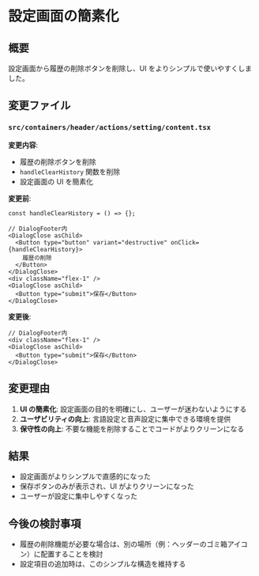# 設定画面の簡素化

## 概要

設定画面から履歴の削除ボタンを削除し、UI をよりシンプルで使いやすくしました。

## 変更ファイル

### `src/containers/header/actions/setting/content.tsx`

**変更内容**:

- 履歴の削除ボタンを削除
- `handleClearHistory` 関数を削除
- 設定画面の UI を簡素化

**変更前**:

```tsx
const handleClearHistory = () => {};

// DialogFooter内
<DialogClose asChild>
  <Button type="button" variant="destructive" onClick={handleClearHistory}>
    履歴の削除
  </Button>
</DialogClose>
<div className="flex-1" />
<DialogClose asChild>
  <Button type="submit">保存</Button>
</DialogClose>
```

**変更後**:

```tsx
// DialogFooter内
<div className="flex-1" />
<DialogClose asChild>
  <Button type="submit">保存</Button>
</DialogClose>
```

## 変更理由

1. **UI の簡素化**: 設定画面の目的を明確にし、ユーザーが迷わないようにする
2. **ユーザビリティの向上**: 言語設定と音声設定に集中できる環境を提供
3. **保守性の向上**: 不要な機能を削除することでコードがよりクリーンになる

## 結果

- 設定画面がよりシンプルで直感的になった
- 保存ボタンのみが表示され、UI がよりクリーンになった
- ユーザーが設定に集中しやすくなった

## 今後の検討事項

- 履歴の削除機能が必要な場合は、別の場所（例：ヘッダーのゴミ箱アイコン）に配置することを検討
- 設定項目の追加時は、このシンプルな構造を維持する
